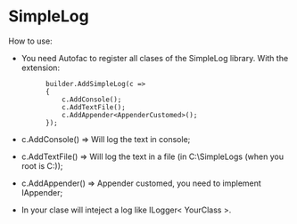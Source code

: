 # SimpleLog

How to use:
- You need Autofac to register all clases of the SimpleLog library. With the extension:

            builder.AddSimpleLog(c =>
            {
                c.AddConsole();
                c.AddTextFile();
                c.AddAppender<AppenderCustomed>();
            });
            
- c.AddConsole() => Will log the text in console;            
- c.AddTextFile() => Will log the text in a file (in C:\SimpleLogs (when you root is C:\));
- c.AddAppender() => Appender customed, you need to implement IAppender;
            
- In your clase will inteject a log like ILogger< YourClass >.
